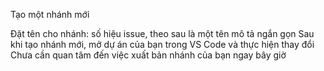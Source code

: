 Tạo một nhánh mới

Đặt tên cho nhánh: số hiệu issue, theo sau là một tên mô tả ngắn gọn
Sau khi tạo nhánh mới, mở dự án của bạn trong VS Code và thực hiện thay đổi
Chưa cần quan tâm đến việc xuất bản nhánh của bạn ngay bây giờ